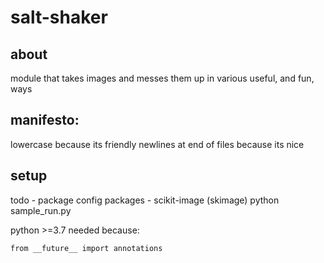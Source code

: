 # salt-shaker

## about
module that takes images and messes them up in various useful, and fun, ways


## manifesto:
lowercase because its friendly
newlines at end of files because its nice

## setup
todo - package config
packages - scikit-image (skimage)
python sample_run.py

python >=3.7
needed because:
```
from __future__ import annotations
```